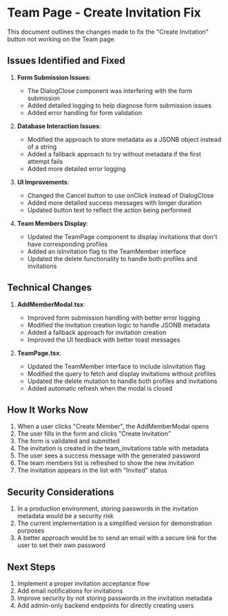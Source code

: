 # Team Page - Create Invitation Fix

This document outlines the changes made to fix the "Create Invitation" button not working on the Team page.

## Issues Identified and Fixed

1. **Form Submission Issues**:
   - The DialogClose component was interfering with the form submission
   - Added detailed logging to help diagnose form submission issues
   - Added error handling for form validation

2. **Database Interaction Issues**:
   - Modified the approach to store metadata as a JSONB object instead of a string
   - Added a fallback approach to try without metadata if the first attempt fails
   - Added more detailed error logging

3. **UI Improvements**:
   - Changed the Cancel button to use onClick instead of DialogClose
   - Added more detailed success messages with longer duration
   - Updated button text to reflect the action being performed

4. **Team Members Display**:
   - Updated the TeamPage component to display invitations that don't have corresponding profiles
   - Added an isInvitation flag to the TeamMember interface
   - Updated the delete functionality to handle both profiles and invitations

## Technical Changes

1. **AddMemberModal.tsx**:
   - Improved form submission handling with better error logging
   - Modified the invitation creation logic to handle JSONB metadata
   - Added a fallback approach for invitation creation
   - Improved the UI feedback with better toast messages

2. **TeamPage.tsx**:
   - Updated the TeamMember interface to include isInvitation flag
   - Modified the query to fetch and display invitations without profiles
   - Updated the delete mutation to handle both profiles and invitations
   - Added automatic refresh when the modal is closed

## How It Works Now

1. When a user clicks "Create Member", the AddMemberModal opens
2. The user fills in the form and clicks "Create Invitation"
3. The form is validated and submitted
4. The invitation is created in the team_invitations table with metadata
5. The user sees a success message with the generated password
6. The team members list is refreshed to show the new invitation
7. The invitation appears in the list with "Invited" status

## Security Considerations

1. In a production environment, storing passwords in the invitation metadata would be a security risk
2. The current implementation is a simplified version for demonstration purposes
3. A better approach would be to send an email with a secure link for the user to set their own password

## Next Steps

1. Implement a proper invitation acceptance flow
2. Add email notifications for invitations
3. Improve security by not storing passwords in the invitation metadata
4. Add admin-only backend endpoints for directly creating users
